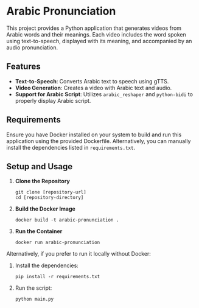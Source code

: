 # Arabic Pronunciation


This project provides a Python application that generates videos from Arabic words and their meanings. Each video includes the word spoken using text-to-speech, displayed with its meaning, and accompanied by an audio pronunciation.

## Features

- **Text-to-Speech**: Converts Arabic text to speech using gTTS.
- **Video Generation**: Creates a video with Arabic text and audio.
- **Support for Arabic Script**: Utilizes `arabic_reshaper` and `python-bidi` to properly display Arabic script.

## Requirements

Ensure you have Docker installed on your system to build and run this application using the provided Dockerfile. Alternatively, you can manually install the dependencies listed in `requirements.txt`.

## Setup and Usage

1. **Clone the Repository**
   ```
   git clone [repository-url]
   cd [repository-directory]
   ```

2. **Build the Docker Image**
   ```
   docker build -t arabic-pronunciation .
   ```

3. **Run the Container**
   ```
   docker run arabic-pronunciation
   ```

Alternatively, if you prefer to run it locally without Docker:

1. Install the dependencies:
   ```
   pip install -r requirements.txt
   ```

2. Run the script:
   ```
   python main.py
   ```